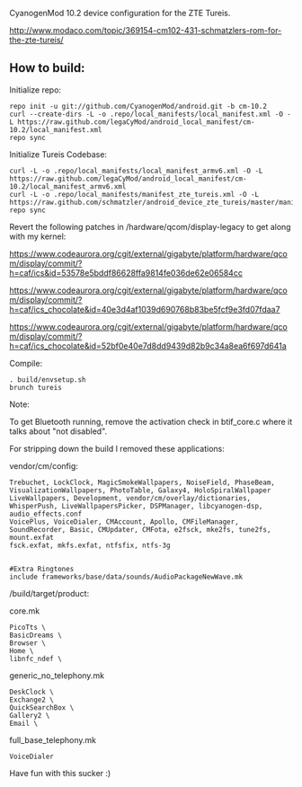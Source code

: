 CyanogenMod 10.2 device configuration for the ZTE Tureis.

http://www.modaco.com/topic/369154-cm102-431-schmatzlers-rom-for-the-zte-tureis/

How to build:
-------------

Initialize repo:

    repo init -u git://github.com/CyanogenMod/android.git -b cm-10.2
    curl --create-dirs -L -o .repo/local_manifests/local_manifest.xml -O -L https://raw.github.com/legaCyMod/android_local_manifest/cm-10.2/local_manifest.xml
    repo sync

Initialize Tureis Codebase:

    curl -L -o .repo/local_manifests/local_manifest_armv6.xml -O -L https://raw.github.com/legaCyMod/android_local_manifest/cm-10.2/local_manifest_armv6.xml
    curl -L -o .repo/local_manifests/manifest_zte_tureis.xml -O -L https://raw.github.com/schmatzler/android_device_zte_tureis/master/manifest_zte_tureis.xml
    repo sync

Revert the following patches in /hardware/qcom/display-legacy to get along with my kernel:

https://www.codeaurora.org/cgit/external/gigabyte/platform/hardware/qcom/display/commit/?h=caf/ics&id=53578e5bddf86628ffa9814fe036de62e06584cc

https://www.codeaurora.org/cgit/external/gigabyte/platform/hardware/qcom/display/commit/?h=caf/ics_chocolate&id=40e3d4af1039d690768b83be5fcf9e3fd07fdaa7

https://www.codeaurora.org/cgit/external/gigabyte/platform/hardware/qcom/display/commit/?h=caf/ics_chocolate&id=52bf0e40e7d8dd9439d82b9c34a8ea6f697d641a

Compile:

    . build/envsetup.sh
    brunch tureis

Note:

To get Bluetooth running, remove the activation check in btif_core.c where it talks about "not disabled".

For stripping down the build I removed these applications:

vendor/cm/config:

    Trebuchet, LockClock, MagicSmokeWallpapers, NoiseField, PhaseBeam, VisualizationWallpapers, PhotoTable, Galaxy4, HoloSpiralWallpaper
    LiveWallpapers, Development, vendor/cm/overlay/dictionaries, WhisperPush, LiveWallpapersPicker, DSPManager, libcyanogen-dsp, audio_effects.conf
    VoicePlus, VoiceDialer, CMAccount, Apollo, CMFileManager, SoundRecorder, Basic, CMUpdater, CMFota, e2fsck, mke2fs, tune2fs, mount.exfat
    fsck.exfat, mkfs.exfat, ntfsfix, ntfs-3g

    
    #Extra Ringtones
    include frameworks/base/data/sounds/AudioPackageNewWave.mk


/build/target/product:

core.mk

    PicoTts \
    BasicDreams \
    Browser \
    Home \
    libnfc_ndef \

generic_no_telephony.mk

    DeskClock \
    Exchange2 \
    QuickSearchBox \
    Gallery2 \
    Email \

full_base_telephony.mk

    VoiceDialer

Have fun with this sucker :)
